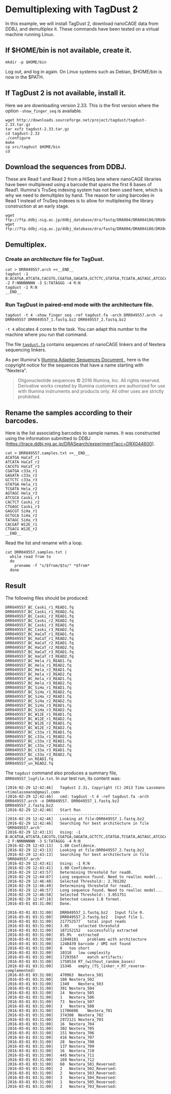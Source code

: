 Demultiplexing with TagDust 2
=============================

In this example, we will install TagDust 2, download nanoCAGE data from DDBJ,
and demultiplex it.  These commands have been tested on a virtual machine
running Linux.

## If $HOME/bin is not available, create it.

```
mkdir -p $HOME/bin
```

Log out, and log in again.  On Linux systems such as Debian, $HOME/bin is now in the $PATH.

## If TagDust 2 is not available, install it.

Here we are downloading version 2.33.  This is the first version where the option `-show_finger_seq`
is available.

```
wget http://downloads.sourceforge.net/project/tagdust/tagdust-2.33.tar.gz
tar xvfz tagdust-2.33.tar.gz 
cd tagdust-2.33
./configure
make
cp src/tagdust $HOME/bin
cd
```

## Download the sequences from DDBJ.

These are Read 1 and Read 2 from a HiSeq lane where nanoCAGE libraries have
been multiplexed using a barcode that spans the first 6 bases of Read1.
Illumina's TruSeq indexing system has not been used here, which is why we need
to demultiplex by hand.  The reason for using barcodes in Read 1 instead of
TruSeq indexes is to allow for multiplexing the library construction at an
early stage.

```
wget ftp://ftp.ddbj.nig.ac.jp/ddbj_database/dra/fastq/DRA004/DRA004180/DRX044600/DRR049557_1.fastq.bz2
wget ftp://ftp.ddbj.nig.ac.jp/ddbj_database/dra/fastq/DRA004/DRA004180/DRX044600/DRR049557_2.fastq.bz2
```

## Demultiplex.

### Create an _architecture_ file for TagDust.

```
cat > DRR049557.arch <<__END__
tagdust -1 B:ACATGA,ATCATA,CACGTG,CGATGA,GAGATA,GCTCTC,GTATGA,TCGATA,AGTAGC,ATCGCA,CACTCT,CTGAGC,GAGCGT,GCTGCA,TATAGC,CACGAT,CTGACG -2 F:NNNNNNNN -3 S:TATAGGG -4 R:N
tagdust -1 R:N
__END__
```

### Run TagDust in paired-end mode with the architecture file.

```
tagdust -t 4 -show_finger_seq -ref tagdust.fa -arch DRR049557.arch -o DRR049557 DRR049557_1.fastq.bz2 DRR049557_2.fastq.bz2
```

`-t 4` allocates 4 cores to the task.  You can adapt this number to the machine where you run that command.

The file [`tagdust.fa`](./tagdust.fa) contains sequences of nanoCAGE linkers and of Nextera sequencing
linkers.

As per Illumina's [ Illumina Adapter Sequences Document
](http://support.illumina.com/downloads/illumina-customer-sequence-letter.html),
here is the copyright notice for the sequences that have a name starting with
"Nextera".

> Oligonucleotide sequences © 2016 Illumina, Inc. All rights reserved.
> Derivative works created by Illumina customers are authorized for use with
> Illumina instruments and products only. All other uses are strictly
> prohibited.

## Rename the samples according to their barcodes.

Here is the list associating barcodes to sample names.  It was constructed
using the information submitted to DDBJ
(<https://trace.ddbj.nig.ac.jp/DRASearch/experiment?acc=DRX044600>).

```
cat > DRR049557.samples.txt <<__END__
ACATGA HaCaT_r1
ATCATA HaCaT_r2
CACGTG HaCaT_r3
CGATGA c33a_r1
GAGATA c33a_r2
GCTCTC c33a_r3
GTATGA Hela_r1
TCGATA Hela_r2
AGTAGC Hela_r3
ATCGCA Caski_r1
CACTCT Caski_r2
CTGAGC Caski_r3
GAGCGT SiHa_r1
GCTGCA SiHa_r2
TATAGC SiHa_r3
CACGAT W12E_r1
CTGACG W12E_r2
__END__
```

Read the list and rename with a loop.

```
cat DRR049557.samples.txt |
  while read from to
  do
    prename -f "s/$from/$to/" *$from*
  done
```

## Result

The following files should be produced:

```
DRR049557_BC_Caski_r1_READ1.fq
DRR049557_BC_Caski_r1_READ2.fq
DRR049557_BC_Caski_r2_READ1.fq
DRR049557_BC_Caski_r2_READ2.fq
DRR049557_BC_Caski_r3_READ1.fq
DRR049557_BC_Caski_r3_READ2.fq
DRR049557_BC_HaCaT_r1_READ1.fq
DRR049557_BC_HaCaT_r1_READ2.fq
DRR049557_BC_HaCaT_r2_READ1.fq
DRR049557_BC_HaCaT_r2_READ2.fq
DRR049557_BC_HaCaT_r3_READ1.fq
DRR049557_BC_HaCaT_r3_READ2.fq
DRR049557_BC_Hela_r1_READ1.fq
DRR049557_BC_Hela_r1_READ2.fq
DRR049557_BC_Hela_r2_READ1.fq
DRR049557_BC_Hela_r2_READ2.fq
DRR049557_BC_Hela_r3_READ1.fq
DRR049557_BC_Hela_r3_READ2.fq
DRR049557_BC_SiHa_r1_READ1.fq
DRR049557_BC_SiHa_r1_READ2.fq
DRR049557_BC_SiHa_r2_READ1.fq
DRR049557_BC_SiHa_r2_READ2.fq
DRR049557_BC_SiHa_r3_READ1.fq
DRR049557_BC_SiHa_r3_READ2.fq
DRR049557_BC_W12E_r1_READ1.fq
DRR049557_BC_W12E_r1_READ2.fq
DRR049557_BC_W12E_r2_READ1.fq
DRR049557_BC_W12E_r2_READ2.fq
DRR049557_BC_c33a_r1_READ1.fq
DRR049557_BC_c33a_r1_READ2.fq
DRR049557_BC_c33a_r2_READ1.fq
DRR049557_BC_c33a_r2_READ2.fq
DRR049557_BC_c33a_r3_READ1.fq
DRR049557_BC_c33a_r3_READ2.fq
DRR049557_un_READ1.fq
DRR049557_un_READ2.fq
```

The `tagdust` command also produces a summary file, `DRR049557_logfile.txt`.
In our test run, its content was:

```
[2016-02-29 12:42:46]	Tagdust 2.31, Copyright (C) 2013 Timo Lassmann <timolassmann@gmail.com>
[2016-02-29 12:42:46]	cmd: tagdust -t 4 -ref tagdust.fa -arch DRR049557.arch -o DRR049557. DRR049557_1.fastq.bz2 DRR049557_2.fastq.bz2 
[2016-02-29 12:42:46]	Start Run
--------------------------------------------------
[2016-02-29 12:42:46]	Looking at file:DRR049557_1.fastq.bz2
[2016-02-29 12:42:46]	Searching for best architecture in file 'DRR049557.arch'
[2016-02-29 12:43:13]	Using: -1 B:ACATGA,ATCATA,CACGTG,CGATGA,GAGATA,GCTCTC,GTATGA,TCGATA,AGTAGC,ATCGCA,CACTCT,CTGAGC,GAGCGT,GCTGCA,TATAGC,CACGAT,CTGACG -2 F:NNNNNNNN -3 S:TATAGGG -4 R:N 
[2016-02-29 12:43:13]	1.00 Confidence.
[2016-02-29 12:43:13]	Looking at file:DRR049557_2.fastq.bz2
[2016-02-29 12:43:13]	Searching for best architecture in file 'DRR049557.arch'
[2016-02-29 12:43:41]	Using: -1 R:N 
[2016-02-29 12:43:41]	1.00 Confidence.
[2016-02-29 12:43:57]	Determining threshold for read0.
[2016-02-29 12:44:07]	Long sequence found. Need to realloc model...
[2016-02-29 12:46:48]	Selected Threshold:: 2.701202
[2016-02-29 12:46:49]	Determining threshold for read1.
[2016-02-29 12:46:57]	Long sequence found. Need to realloc model...
[2016-02-29 12:46:58]	Selected Threshold:: 3.051751
[2016-02-29 12:47:16]	Detected casava 1.8 format.
[2016-03-01 03:31:00]	Done.

[2016-03-01 03:31:00]	DRR049557_1.fastq.bz2	Input file 0.
[2016-03-01 03:31:00]	DRR049557_2.fastq.bz2	Input file 1.
[2016-03-01 03:31:00]	217752577	total input reads
[2016-03-01 03:31:00]	3.05	selected threshold
[2016-03-01 03:31:00]	187152152	successfully extracted
[2016-03-01 03:31:00]	85.9%	extracted
[2016-03-01 03:31:00]	12048101	problems with architecture
[2016-03-01 03:31:00]	1248439	barcode / UMI not found
[2016-03-01 03:31:00]	0	too short
[2016-03-01 03:31:00]	10318	low complexity
[2016-03-01 03:31:00]	17293567	match artifacts:
[2016-03-01 03:31:00]	1750534	RT_(without_random_bases)
[2016-03-01 03:31:00]	15346	empty_(TS_linker_+_RT_reverse-complemented)
[2016-03-01 03:31:00]	470963	Nextera_501
[2016-03-01 03:31:00]	108	Nextera_502
[2016-03-01 03:31:00]	1349	Nextera_503
[2016-03-01 03:31:00]	391	Nextera_504
[2016-03-01 03:31:00]	14	Nextera_505
[2016-03-01 03:31:00]	1	Nextera_506
[2016-03-01 03:31:00]	73	Nextera_507
[2016-03-01 03:31:00]	3	Nextera_508
[2016-03-01 03:31:00]	11706606	Nextera_701
[2016-03-01 03:31:00]	374308	Nextera_702
[2016-03-01 03:31:00]	2972121	Nextera_703
[2016-03-01 03:31:00]	16	Nextera_704
[2016-03-01 03:31:00]	302	Nextera_705
[2016-03-01 03:31:00]	151	Nextera_706
[2016-03-01 03:31:00]	416	Nextera_707
[2016-03-01 03:31:00]	28	Nextera_708
[2016-03-01 03:31:00]	137	Nextera_709
[2016-03-01 03:31:00]	16	Nextera_710
[2016-03-01 03:31:00]	445	Nextera_711
[2016-03-01 03:31:00]	169	Nextera_712
[2016-03-01 03:31:00]	60	Nextera_501_Reversed:
[2016-03-01 03:31:00]	2	Nextera_502_Reversed:
[2016-03-01 03:31:00]	2	Nextera_503_Reversed:
[2016-03-01 03:31:00]	3	Nextera_504_Reversed:
[2016-03-01 03:31:00]	1	Nextera_505_Reversed:
[2016-03-01 03:31:00]	2	Nextera_703_Reversed:
```
